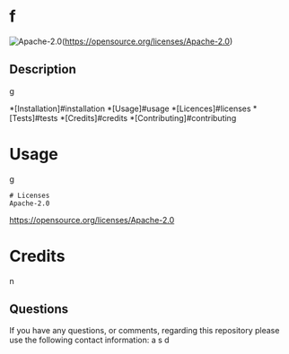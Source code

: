 
  # f

  
  ![Apache-2.0](https://img.shields.io/badge/license-Apache-2.0-blueviolet)(https://opensource.org/licenses/Apache-2.0)
  
    
  ## Description
  g
    
  *[Installation]#installation
  *[Usage]#usage
  *[Licences]#licenses
  *[Tests]#tests
  *[Credits]#credits
  *[Contributing]#contributing
    
  

  
  # Usage
  g
  

  
    # Licenses
    Apache-2.0
    
  
  https://opensource.org/licenses/Apache-2.0

  

  
  
  
  # Credits
  n
  
  
  

  ## Questions
  If you have any questions, or comments, regarding this repository please use the following contact information:
  a
  s
  d

